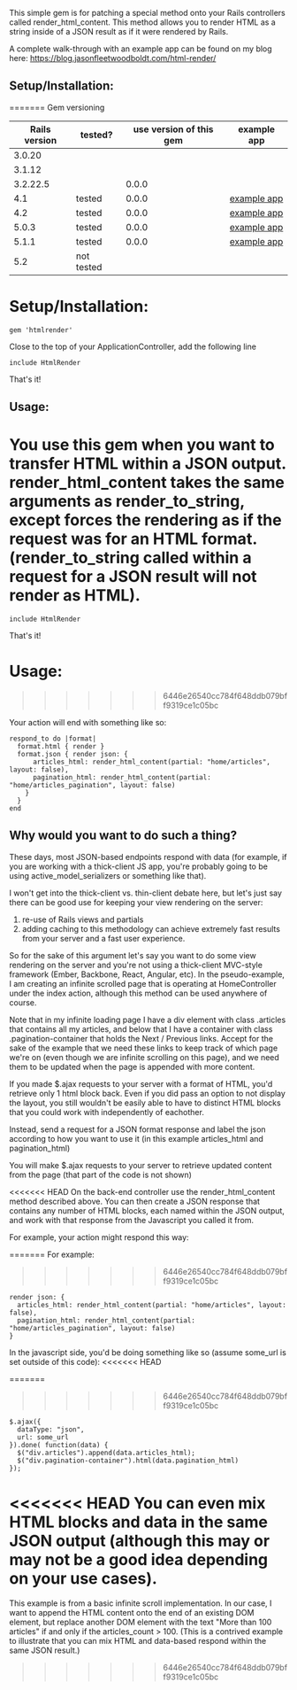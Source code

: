 
This simple gem is for patching a special method onto your Rails controllers called render_html_content. This method allows you to render HTML as a string inside of a JSON result as if it were rendered by Rails.

A complete walk-through with an example app can be found on my blog here: 
https://blog.jasonfleetwoodboldt.com/html-render/

## Setup/Installation:
=======
Gem versioning

| Rails version | tested? | use version of this gem |example app|
|---------------|---------|-------------------------|-----------|
| 3.0.20        |         |                         |           |
| 3.1.12        |         |                         |           |
| 3.2.22.5      |         | 0.0.0                   |           |
| 4.1           | tested  | 0.0.0                   |<a href="https://github.com/jasonfb/html-render-example-app-rails4116">example app</a>|
| 4.2           | tested  | 0.0.0                   |<a href="https://github.com/jasonfb/html-render-example-app-rails425">example app</a>|
| 5.0.3         | tested  | 0.0.0                   |<a href="https://github.com/jasonfb/html-render-example-app-rails503">example app</a> |
| 5.1.1         | tested  | 0.0.0                   |<a href="https://github.com/jasonfb/html-render-example-app-rails511">example app</a>|
| 5.2           | not tested |                         |          |

# Setup/Installation:
```
gem 'htmlrender'
```

Close to the top of your ApplicationController, add the following line
```
include HtmlRender
```

That's it!

## Usage:

You use this gem when you want to transfer HTML within a JSON output. render_html_content takes the same arguments as render_to_string, except forces the rendering as if the request was for an HTML format. (render_to_string called within a request for a JSON result will not render as HTML).
=======
```
include HtmlRender
```
That's it!

# Usage:
>>>>>>> 6446e26540cc784f648ddb079bff9319ce1c05bc

Your action will end with something like so:

```
respond_to do |format|
  format.html { render }
  format.json { render json: {
      articles_html: render_html_content(partial: "home/articles", layout: false), 
      pagination_html: render_html_content(partial: "home/articles_pagination", layout: false)
    }
  }
end
```

## Why would you want to do such a thing?

These days, most JSON-based endpoints respond with data (for example, if you are working with a thick-client JS app, you're probably going to be using active_model_serializers or something like that).

I won't get into the thick-client vs. thin-client debate here, but let's just say there can be good use for keeping your view rendering on the server:
  1) re-use of Rails views and partials
  2) adding caching to this methodology can achieve extremely fast results from your server and a fast user experience.
  
So for the sake of this argument let's say you want to do some view rendering on the server and you're not using a thick-client MVC-style framework (Ember, Backbone, React, Angular, etc). In the pseudo-example, I am creating an infinite scrolled page that is operating at HomeController under the index action, although this method can be used anywhere of course.

Note that in my infinite loading page I have a div element with class .articles that contains all my articles, and below that I have a container with class .pagination-container that holds the Next / Previous links. Accept for the sake of the example that we need these links to keep track of which page we're on (even though we are infinite scrolling on this page), and we need them to be updated when the page is appended with more content.

If you made $.ajax requests to your server with a format of HTML, you'd retrieve only 1 html block back. Even if you did pass an option to not display the layout, you still wouldn't be easily able to have to distinct HTML blocks that you could work with independently of eachother. 

Instead, send a request for a JSON format response and label the json according to how you want to use it (in this example articles_html and pagination_html)

You will make $.ajax requests to your server to retrieve updated content from the page (that part of the code is not shown) 

<<<<<<< HEAD
On the back-end controller use the render_html_content method described above. You can then create a JSON response that contains any number of HTML blocks, each named within the JSON output, and work with that response from the Javascript you called it from. 

For example, your action might respond this way:

=======
For example:
>>>>>>> 6446e26540cc784f648ddb079bff9319ce1c05bc
```
render json: {
  articles_html: render_html_content(partial: "home/articles", layout: false),
  pagination_html: render_html_content(partial: "home/articles_pagination", layout: false)
}
```

In the javascript side, you'd be doing something like so (assume some_url is set outside of this code):
<<<<<<< HEAD

=======
>>>>>>> 6446e26540cc784f648ddb079bff9319ce1c05bc
```
$.ajax({
  dataType: "json",
  url: some_url
}).done( function(data) {
  $("div.articles").append(data.articles_html);
  $("div.pagination-container").html(data.pagination_html)
});
```

<<<<<<< HEAD
You can even mix HTML blocks and data in the same JSON output (although this may or may not be a good idea depending on your use cases).
=======
This example is from a basic infinite scroll implementation. In our case, I want to append the HTML content onto the end of an existing DOM element, but replace another DOM element with the text "More than 100 articles" if and only if the articles_count > 100. (This is a contrived example to illustrate that you can mix HTML and data-based respond within the same JSON result.)
>>>>>>> 6446e26540cc784f648ddb079bff9319ce1c05bc

